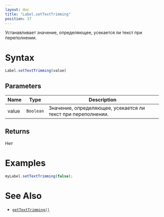 ```yaml
---
layout: doc
title: "Label.setTextTrimming"
position: 37
---
```


Устанавливает значение, определяющее, усекается ли текст при переполнении.

# Syntax

```js
Label.setTextTrimming(value)
```

## Parameters

|Name|Type|Description|
|----|----------|---------|
|value|`Boolean`|Значение, определяющее, усекается ли текст при переполнении.|

## Returns

Нет

# Examples

```js
myLabel.setTextTrimming(false);
```

# See Also

* [`getTextTrimming()`](../Label.getTextTrimming/)

